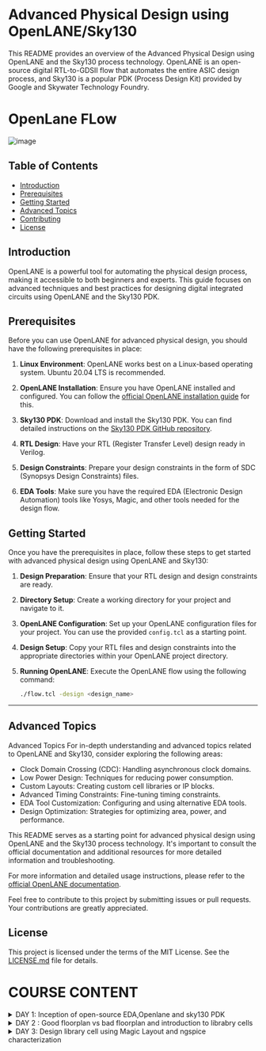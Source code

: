 # Advanced Physical Design using OpenLANE/Sky130

This README provides an overview of the Advanced Physical Design using OpenLANE and the Sky130 process technology. OpenLANE is an open-source digital RTL-to-GDSII flow that automates the entire ASIC design process, and Sky130 is a popular PDK (Process Design Kit) provided by Google and Skywater Technology Foundry.

#  OpenLane FLow 

![image](https://github.com/rohithgopakumar/PES_OPENLANE_PD/assets/131611312/eec9181d-0530-49cb-b531-9f6dc3d62085)

## Table of Contents
- [Introduction](#introduction)
- [Prerequisites](#prerequisites)
- [Getting Started](#getting-started)
- [Advanced Topics](#advanced-topics)
- [Contributing](#contributing)
- [License](#license)

## Introduction

OpenLANE is a powerful tool for automating the physical design process, making it accessible to both beginners and experts. This guide focuses on advanced techniques and best practices for designing digital integrated circuits using OpenLANE and the Sky130 PDK.

## Prerequisites

Before you can use OpenLANE for advanced physical design, you should have the following prerequisites in place:

1. **Linux Environment**: OpenLANE works best on a Linux-based operating system. Ubuntu 20.04 LTS is recommended.

2. **OpenLANE Installation**: Ensure you have OpenLANE installed and configured. You can follow the [official OpenLANE installation guide](https://github.com/efabless/openlane) for this.

3. **Sky130 PDK**: Download and install the Sky130 PDK. You can find detailed instructions on the [Sky130 PDK GitHub repository](https://github.com/google/skywater-pdk).

4. **RTL Design**: Have your RTL (Register Transfer Level) design ready in Verilog.

5. **Design Constraints**: Prepare your design constraints in the form of SDC (Synopsys Design Constraints) files.

6. **EDA Tools**: Make sure you have the required EDA (Electronic Design Automation) tools like Yosys, Magic, and other tools needed for the design flow.

## Getting Started

Once you have the prerequisites in place, follow these steps to get started with advanced physical design using OpenLANE and Sky130:

1. **Design Preparation**: Ensure that your RTL design and design constraints are ready.

2. **Directory Setup**: Create a working directory for your project and navigate to it.

3. **OpenLANE Configuration**: Set up your OpenLANE configuration files for your project. You can use the provided `config.tcl` as a starting point.

4. **Design Setup**: Copy your RTL files and design constraints into the appropriate directories within your OpenLANE project directory.

5. **Running OpenLANE**: Execute the OpenLANE flow using the following command:
   ```bash
   ./flow.tcl -design <design_name>
---

## Advanced Topics
Advanced Topics
For in-depth understanding and advanced topics related to OpenLANE and Sky130, consider exploring the following areas:

- Clock Domain Crossing (CDC): Handling asynchronous clock domains.
- Low Power Design: Techniques for reducing power consumption.
- Custom Layouts: Creating custom cell libraries or IP blocks.
- Advanced Timing Constraints: Fine-tuning timing constraints.
- EDA Tool Customization: Configuring and using alternative EDA tools.
- Design Optimization: Strategies for optimizing area, power, and performance.

This README serves as a starting point for advanced physical design using OpenLANE and the Sky130 process technology. It's important to consult the official documentation and additional resources for more detailed information and troubleshooting.

For more information and detailed usage instructions, please refer to the [official OpenLANE documentation](https://github.com/efabless/openlane).

Feel free to contribute to this project by submitting issues or pull requests. Your contributions are greatly appreciated.

## License

This project is licensed under the terms of the MIT License. See the [LICENSE.md](LICENSE.md) file for details.




# COURSE CONTENT

</details>
<details>
<summary>DAY 1:  Inception of open-source EDA,Openlane and sky130 PDK </summary>
<br>






# Inception of Open-Source EDA: OpenLane and Sky130 PDK

## Introduction

Welcome to the Inception of Open-Source EDA project, where we explore the integration of OpenLane with the Skywater 130nm Process Design Kit (PDK). This open-source initiative aims to facilitate digital chip design and manufacturing, making EDA tools more accessible and collaborative.

## Table of Contents
1. [Prerequisites](#1-prerequisites)
2. [Installation](#2-installation)
3. [Getting Started](#3-getting-started)
4. [ Additional Resources](#4- Additional Resources)
5. [Troubleshooting](#5-Troubleshooting)
6. [License](#6-license)
7. [ Flop Ratio](#7- Flop Ratio)

## 1. Prerequisites

Before you begin, ensure you have met the following requirements:

- **Linux Environment**: OpenLane and Skywater PDK are primarily designed for Linux. We recommend using Ubuntu 18.04 LTS or later.

- **Git**: You'll need Git for version control and project setup.

- **Python**: Ensure you have Python 3.6 or higher installed on your system.

- **Docker**: Docker is used for containerization, simplifying the installation of various tools.

- **Synopsys Tools (Optional)**: Some stages of the flow may require specific EDA tools, such as Design Compiler. Note that these tools might require licenses.

## 2. Installation

Follow these steps to set up the project:

1. Clone the OpenLane repository:

   ```shell
   git clone https://github.com/The-OpenROAD-Project/OpenLane.git


## 3. Getting Started

Now that you have everything set up, you can start using OpenLane and exploring the Sky130 PDK:

### Run OpenLane

To run OpenLane, enter the OpenLane container:

```shell
make mount
```


![openlane_open_check](https://github.com/rohithgopakumar/pes_asic_class/assets/131611312/6928cc6f-4190-4a54-a369-796ed5fe84e6)



![openlane_open1](https://github.com/rohithgopakumar/pes_asic_class/assets/131611312/11765d62-c629-4354-82a5-63c43d449b4c)



![openlane_prep](https://github.com/rohithgopakumar/pes_asic_class/assets/131611312/19fab514-98f6-4243-b354-aff0e0894391)



## 4. Additional Resources

- **OpenLane Documentation**: Explore the comprehensive [OpenLane documentation](https://github.com/The-OpenROAD-Project/OpenLane) to learn more about the tool's capabilities and usage.

- **Skywater 130nm PDK Documentation**: Refer to the official [Skywater PDK documentation](https://github.com/google/skywater-pdk) for detailed information on the PDK components, usage, and design rules.

- **Community and Support**: Join the OpenLane and Sky130 PDK communities on platforms like GitHub and Reddit to ask questions, share experiences, and collaborate with others in the field of digital chip design.

## 5. Troubleshooting

If you encounter issues during the installation or usage of OpenLane or the Sky130 PDK, please refer to the troubleshooting section in the respective documentation. You can also seek assistance from the community through forums and discussion groups.
.

## 6. License

This project is distributed under the MIT License. For more details, please refer to the [LICENSE](LICENSE.md) file.


Thank you for joining us on this journey to make chip design more accessible and collaborative. We look forward to seeing the amazing designs you create using OpenLane and the Sky130 PDK!


## 7. Flop Ratio

The flop ratio is an important consideration in chip design, representing the balance between flip-flops (FFs) and logic elements. Achieving the right flop ratio is crucial for optimizing power consumption, performance, and area utilization in your designs.

When working on your chip design projects using OpenLane and the Sky130 PDK, keep the following tips in mind:

- **Ratio Guidelines**: Consult industry-standard guidelines or design specifications for the optimal flop ratio for your specific application.

- **OpenLane Tools**: OpenLane provides tools and options for analyzing and optimizing your flop ratio during the design process. Refer to the OpenLane documentation for details on how to use these features effectively.

- **Performance vs. Power**: Adjusting the flop ratio can impact both the performance and power consumption of your chip. Be mindful of your project's requirements and goals when making these adjustments.

- **Simulation**: Before finalizing your design, perform simulations to evaluate the impact of the flop ratio on functionality and timing. OpenLane offers simulation capabilities to assist in this process.

Balancing the flop ratio is a critical aspect of chip design, and OpenLane offers the flexibility and tools necessary to fine-tune this ratio to meet your project's objectives.



![flop_ratio](https://github.com/rohithgopakumar/pes_asic_class/assets/131611312/99475158-736a-423b-9666-b7609779129b)








</details>
<details>
<summary>DAY 2 : Good floorplan vs bad floorplan and introduction to librabry cells </summary>
<br>



# Chip Floor Planning Considerations

## Introduction

Chip floor planning is a crucial phase in the integrated circuit (IC) design process. It involves arranging various functional blocks and components on the chip's surface to optimize performance, minimize power consumption, and ensure manufacturability. This README provides an overview of key considerations and best practices for effective chip floor planning.

## Table of Contents

1. [Overview](#overview)
2. [Key Considerations](#key-considerations)
3. [Best Practices](#best-practices)
4. [Documentation](#documentation)
5. [Conclusion](#conclusion)

## Overview

### What is Chip Floor Planning?

Chip floor planning is the process of defining the physical layout of an integrated circuit on a silicon wafer or other semiconductor substrate. It involves determining the placement of logic gates, memory cells, I/O pads, and other components to achieve the desired chip functionality while meeting various design constraints.

### Importance of Chip Floor Planning

Effective floor planning has a profound impact on the final chip's performance, power consumption, and manufacturability. It influences factors such as signal delays, power delivery efficiency, and the ease of testing and debugging. A well-executed floor plan can significantly reduce design iterations and development time.


![dim_1_floorplan](https://github.com/rohithgopakumar/PES_OPENLANE_PD/assets/131611312/495f92fb-381d-41a6-9622-ecd55f312a26)



![dim2_floorplan](https://github.com/rohithgopakumar/PES_OPENLANE_PD/assets/131611312/f7f9d2a6-aa0f-41ba-b736-446c1e41c452)


![floorplan_layout](https://github.com/rohithgopakumar/PES_OPENLANE_PD/assets/131611312/38dad18f-d702-4443-9f9b-7205496184de)


![metal_layer_layout](https://github.com/rohithgopakumar/PES_OPENLANE_PD/assets/131611312/44263811-a0e9-4e4f-970b-847341c1d970)



![standard_cells_layout_buff](https://github.com/rohithgopakumar/PES_OPENLANE_PD/assets/131611312/40a66c89-9aef-4185-a7be-d7ec54cbf0b9)


## Key Considerations

### 1. Functional Block Placement

Deciding where to place different functional blocks is crucial. Blocks that frequently exchange data should be positioned close to each other to minimize signal delays, while those with less interaction can be placed farther apart.

### 2. Power Distribution

Efficient power distribution networks are vital to ensure that all components receive a stable power supply. Careful consideration of power grid topology, voltage domains, and decoupling capacitors is necessary.

### 3. Signal Routing

Planning the routing of signals between blocks and components is critical for minimizing signal congestion, reducing wirelength, and maintaining signal integrity.

### 4. Clock Distribution

Designing a robust clock distribution network is essential for synchronizing operations across the chip. This involves determining clock sources, clock domains, and minimizing clock skew.

### 5. Thermal Management

Heat dissipation is a significant concern in chip design. Proper floor planning should include provisions for thermal management, such as placing power-hungry blocks away from critical areas and incorporating heat sinks.

### 6. Manufacturing Constraints

Compliance with manufacturing constraints, such as minimum feature size and design rule checks (DRC), is crucial to ensure that the chip can be fabricated successfully.

### 7. EDA Tools

Utilize Electronic Design Automation (EDA) tools for floor planning tasks. These tools assist in placement, routing, and verification processes, streamlining the design workflow.

## Best Practices

### 1. Hierarchical Floor Planning

Organize the chip's layout hierarchically, breaking it into manageable blocks and sub-blocks. This enhances design modularity and simplifies design changes.

### 2. Regularity and Symmetry

Maintaining regular and symmetric chip layouts can facilitate manufacturability and simplify design rules.

### 3. Minimizing Wirelength

Efforts to reduce wirelength can help lower power consumption and improve signal integrity. Use optimal placement strategies to achieve this.

### 4. Noise and Crosstalk Mitigation

Consider noise and crosstalk at the floor planning stage and incorporate measures to minimize their impact, such as separating noisy and sensitive blocks.

### 5. Design for Testability (DFT)

Include testability features like scan chains, boundary scan, and built-in self-test (BIST) in the floor plan to enable efficient chip testing.

### 6. Design Rule Checking (DRC)

Regularly perform design rule checks to ensure compliance with manufacturing constraints and fix any violations promptly.

## Documentation

Maintain comprehensive documentation throughout the floor planning process. This documentation should include:

### 1. Floor Plan Diagrams

Detailed floor plan diagrams illustrating the placement of blocks, components, power grid, and signal routing.


![image](https://github.com/rohithgopakumar/PES_OPENLANE_PD/assets/131611312/c7647c53-c669-468a-bffb-2087bea2baca)


### 2. Design Constraints

A clear list of design constraints, including power requirements, signal timing, clock specifications, and manufacturing rules.

### 3. Design Guidelines

Guidelines and best practices specific to your chip design project to ensure consistency and clarity for the design team.

# Cell Design and Characterization Flow

## Overview

This readme file provides an overview of the Cell Design and Characterization Flow, outlining the process and steps involved in designing and characterizing electronic cells for integrated circuits. This flow is essential for ensuring the functionality and performance of electronic components in semiconductor devices.

## Table of Contents

1. **Introduction**
2. **Prerequisites**
3. **Design Phase**
   - 3.1 Cell Specification
   - 3.2 Schematic Design
   - 3.3 Layout Design
4. **Characterization Phase**
   - 4.1 Simulation Setup
   - 4.2 Performance Metrics
   - 4.3 Monte Carlo Analysis
5. **Documentation**
6. **Conclusion**
7. **References**

## 1. Introduction

The Cell Design and Characterization Flow is a crucial part of the semiconductor design process. It involves designing and characterizing individual electronic cells that make up integrated circuits. This process ensures that the cells meet performance requirements, such as speed, power consumption, and reliability, while adhering to manufacturing constraints.

## 2. Prerequisites

Before starting the Cell Design and Characterization Flow, ensure you have the following prerequisites:

- A clear understanding of the target application and its requirements.
- Proficiency in electronic circuit design tools (e.g., Cadence Virtuoso, Synopsys Design Compiler).
- Access to semiconductor foundry design kits and technology libraries.
- Simulation tools for electronic circuit analysis (e.g., SPICE simulators).

## 3. Design Phase

The design phase involves creating the electronic cell that will be used in the integrated circuit. This phase consists of the following steps:

### 3.1 Cell Specification

Define the specifications of the electronic cell, including its functionality, input/output requirements, and performance goals. This step serves as the foundation for the entire design process.

### 3.2 Schematic Design

Create the circuit schematic for the electronic cell using electronic design automation (EDA) tools. Ensure that the schematic accurately represents the desired functionality and adheres to design rules and constraints.

### 3.3 Layout Design

Translate the schematic into a physical layout that can be manufactured. Pay close attention to layout constraints, parasitics, and manufacturability. Perform design rule checks (DRC) and layout vs. schematic (LVS) verification to ensure correctness.

## 4. Characterization Phase

The characterization phase involves assessing the performance of the electronic cell through simulations and analyses. This phase includes the following steps:

### 4.1 Simulation Setup

Set up simulations to analyze the electronic cell's behavior under various conditions, such as different voltage levels, temperatures, and process variations. Use SPICE simulations to evaluate electrical characteristics.

### 4.2 Performance Metrics

Measure and analyze performance metrics, including speed (delay), power consumption, and noise margins. Ensure that the cell meets or exceeds the specified requirements.

### 4.3 Monte Carlo Analysis

Perform Monte Carlo analysis to assess the impact of process variations on the cell's performance. This helps ensure that the cell remains robust under manufacturing variability.

## 5. Documentation

Thoroughly document the design and characterization process. Create design specification documents, schematic diagrams, layout files, simulation setup details, and characterization reports. Clear documentation is crucial for collaboration and future reference.

## 6. Conclusion

The Cell Design and Characterization Flow is a critical aspect of semiconductor design, ensuring that electronic cells meet performance and reliability criteria. By following this flow and continuously refining the cell design, you can contribute to the successful development of integrated circuits.


</details>
<details>
<summary>DAY 3:  Design library cell using Magic Layout and ngspice characterization </summary>
<br>



# Design Library

Welcome to the Design Library! This repository contains a collection of design templates and components created using Magic Layout and characterized using ngspice. This README will provide you with an overview of the contents, instructions for usage, and information on how to contribute to this library.

## Table of Contents

1. [Introduction](#introduction)
2. [Contents](#contents)
3. [Getting Started](#getting-started)
4. [Usage](#usage)
5. [Characterization](#characterization)
6. [CMOS Fabrication Process Overview](#CMOS Fabrication Process Overview)
7. [ Additional Resources](# Additional Resources)


## 1. Introduction

The Design Library is a resource for engineers and designers working on integrated circuit (IC) design. It contains pre-designed templates and components that can be used as a starting point for various IC projects. These designs have been created and characterized using Magic Layout and ngspice, providing a solid foundation for your custom IC designs.

## 2. Contents

The Design Library is organized into the following directories:

- `templates/`: This directory contains pre-designed templates for common IC components such as amplifiers, oscillators, and filters.

- `components/`: Here, you'll find individual IC components like transistors, capacitors, and resistors that can be used to assemble your custom designs.

- `characterization/`: Contains characterization data and simulation files for the components and templates in the library.

- `documentation/`: Documentation and user guides for using the library and performing simulations.

## 3. Getting Started

To get started with the Design Library, follow these steps:

1. **Clone the Repository**: Clone this repository to your local machine using Git:

git clone https://github.com/yourusername/design-library.git

2. **Install Magic Layout**: Install Magic Layout on your machine if you haven't already. You can find installation instructions in the [Magic Layout documentation](https://magic-layout-docs.example.com).

3. **Install ngspice**: Install ngspice, the circuit simulator, according to the instructions provided on the [ngspice website](https://ngspice.sourceforge.io/download.html).

## 4. Usage

The Design Library provides templates and components that you can use as a starting point for your IC designs. Here's how to use them:

1. **Open Magic Layout**: Launch Magic Layout using the terminal:

2. **Load a Template or Component**: Use Magic's `load` command to load a template or component from the `templates/` or `components/` directory:

3. **Customize and Edit**: Modify the loaded design to meet your project requirements.

4. **Characterization**: Before finalizing your design, refer to the characterization data in the `characterization/` directory for each component to ensure accurate simulation results.

5. **Simulate**: Use ngspice to simulate your design and verify its functionality. Example simulation commands and setups can be found in the documentation.

6. **Document Your Design**: Document your design in the `documentation/` directory, including schematics, layout diagrams, and simulation results.

![image](https://github.com/rohithgopakumar/PES_OPENLANE_PD/assets/131611312/7c5f366d-249a-4a75-bda9-87264ff1c4c0)



## 5. Characterization

The `characterization/` directory contains important data and simulation files for each component and template in the library. These files include transistor models, parameter sweeps, and characterization data. Always refer to this data when using components to ensure accurate simulations and designs.
  
## 6. CMOS Fabrication Process Overview

CMOS (Complementary Metal-Oxide-Semiconductor) is a widely used technology in integrated circuit (IC) manufacturing. The fabrication process involves a series of complex steps, and here is a simplified overview:

1. **Substrate Preparation**: The process begins with a silicon wafer as the substrate. The wafer is cleaned and prepared for subsequent processing.

2. **Oxidation**: A layer of silicon dioxide (SiO2) is grown or deposited on the wafer to act as an insulating layer.

3. **Photolithography**: Photomasks are used to define patterns on the wafer. Ultraviolet (UV) light is used to transfer these patterns onto a layer of photoresist material.

4. **Etching**: The exposed areas of the wafer are selectively etched away, leaving behind the desired pattern.

5. **Doping**: Impurities are introduced into the silicon to modify its electrical properties. This step creates the source and drain regions for transistors.

6. **Deposition**: Thin films of various materials (e.g., metal, polysilicon) are deposited onto the wafer to form interconnects and gates.

7. **Annealing**: The wafer is heated to activate dopants and repair any crystal defects.

8. **Chemical Mechanical Polishing (CMP)**: This step ensures a smooth and flat surface for subsequent layers.

9. **Additional Photolithography and Deposition**: Steps 3-8 are repeated for each layer of the IC.

10. **Final Steps**: Additional processes, such as passivation and metallization, are performed to complete the IC.

This is a high-level overview, and a full CMOS fabrication process involves many more steps and details. For in-depth information, refer to textbooks or online resources on semiconductor fabrication.

![image](https://github.com/rohithgopakumar/PES_OPENLANE_PD/assets/131611312/65d59470-0bef-4b99-b26f-a0f70022b9b4)



![image](https://github.com/rohithgopakumar/PES_OPENLANE_PD/assets/131611312/76640d20-0d0b-4057-9b95-bdaab1e97345)



![image](https://github.com/rohithgopakumar/PES_OPENLANE_PD/assets/131611312/a590a88e-df54-476b-9592-12efcbb1dbe4)



## 7. Additional Resources

- [Semiconductor Manufacturing: How a Chip is Made](https://www.youtube.com/watch?v=NGFhc8R_uO4): A video that provides a visual overview of semiconductor manufacturing.
- [Introduction to Microfabrication](https://www.nano-fab.com/education/introduction-to-microfabrication): An online course providing a detailed introduction to microfabrication techniques.




# Sky130 Spice Deck Lab

Welcome to the Sky130 Spice Deck Lab! This lab will guide you through the process of creating a Spice deck for simulation using the Sky130 Process Design Kit (PDK) and ngspice. By the end of this lab, you will be able to set up and simulate simple CMOS circuits using Sky130 technology.



## 1. Introduction

In this lab, you will learn how to create a Spice deck, which is a simulation input file, for the Sky130 PDK. You will set up a simple CMOS circuit, define components and connections, and perform transient simulations using ngspice.

## 2. Prerequisites

Before you begin, ensure you have the following:

- Sky130 Process Design Kit (PDK) installed and configured on your system.
- ngspice simulator installed.

## 3. Lab Setup

Start by setting up your working environment:

1. Open a terminal.

2. Navigate to the directory where you have the Sky130 PDK installed:

   ```bash
   cd /path/to/your/sky130_pdk

![image](https://github.com/rohithgopakumar/PES_OPENLANE_PD/assets/131611312/2cba65c8-54f3-495e-ac22-a46fd0d067c7)

# Sky130 Inverter Characterization

Welcome to the Sky130 Inverter Characterization project! In this project, you will learn how to characterize an inverter using the Sky130 Process Design Kit (PDK) and ngspice simulator. This README.md file provides step-by-step instructions on how to perform inverter characterization.

## Table of Contents

1. [Introduction](#introduction)
2. [Prerequisites](#prerequisites)
3. [Characterization Steps](#characterization-steps)
4. [Simulation Setup](#simulation-setup)
5. [Running the Simulation](#running-the-simulation)
6. [Analyzing Results](#analyzing-results)
7. [Conclusion](#conclusion)
8. [Contributing](#contributing)
9. [License](#license)

## 1. Introduction

In this project, you will characterize a simple CMOS inverter using the Sky130 PDK and ngspice. Characterization involves determining the electrical behavior of the inverter under various conditions, such as input voltage and load capacitance.

## 2. Prerequisites

Before you begin, ensure you have the following:

- Sky130 Process Design Kit (PDK) installed and configured on your system.
- ngspice simulator installed.
- Basic knowledge of CMOS logic gates.

## 3. Characterization Steps

The characterization process involves the following steps:

1. **Define the Inverter**: Create a Spice deck that defines the inverter circuit, specifying transistor models, supply voltage, and input signal.

2. **Set Simulation Parameters**: Configure simulation parameters, such as transient analysis settings, input voltage levels, and load capacitance.

3. **Run Simulations**: Execute the ngspice simulation to characterize the inverter's performance under different conditions.

4. **Analyze Results**: Analyze the simulation results to extract key metrics, such as propagation delay and power consumption.

## 4. Simulation Setup

For detailed instructions on creating the Spice deck and setting up simulations, please refer to the [Simulation Setup Guide](simulation-setup.md).

## 5. Running the Simulation

To run the inverter characterization simulation, follow the steps outlined in the [Running the Simulation Guide](running-the-simulation.md).

## 6. Analyzing Results

After running the simulations, use the [Analysis Guide](analyzing-results.md) to extract and interpret important metrics.


![image](https://github.com/rohithgopakumar/PES_OPENLANE_PD/assets/131611312/e46d845d-7559-4392-9011-aea268f72d88)



![image](https://github.com/rohithgopakumar/PES_OPENLANE_PD/assets/131611312/d6393378-1bb4-44bf-9a7c-60ece6db670d)


![image](https://github.com/rohithgopakumar/PES_OPENLANE_PD/assets/131611312/22c7b3a9-b91e-45d3-a161-cee9b9ba8975)



# Introduction to Magic Tool

## Prerequisites

Before you begin, ensure you have the following:

- Magic Layout tool installed and configured on your system.
- Basic knowledge of VLSI layout design concepts.

## Magic Tool Overview

Magic is an open-source VLSI layout tool widely used for designing integrated circuits. It offers a powerful environment for creating, editing, and verifying layout designs. In this project, you will get an introduction to the Magic tool and its key features.


## Magic Installation

To install Magic on your system, follow the installation instructions for your specific platform provided in the [Magic Documentation](https://magic-layout-docs.example.com/installation).

## Basic Layout Design

In the [Basic Layout Design Guide](basic-layout-design.md), you will learn how to create a simple layout design, including drawing rectangles, placing components, and connecting them.

## Custom Layout Components

The [Custom Layout Components Guide](custom-layout-components.md) will demonstrate how to design custom components such as transistors, capacitors, and resistors using Magic.

## Design Verification

Learn how to verify your layout design for correctness and compliance with design rules in the [Design Verification Guide](design-verification.md).



![image](https://github.com/rohithgopakumar/PES_OPENLANE_PD/assets/131611312/8e78c984-b656-41e8-9e8c-5d7a6d9fe038)


![image](https://github.com/rohithgopakumar/PES_OPENLANE_PD/assets/131611312/81d028d3-782f-4004-b950-88afda80b39e)

![image](https://github.com/rohithgopakumar/PES_OPENLANE_PD/assets/131611312/5facfdce-b120-452e-bc3a-c1171c73a733)



![image](https://github.com/rohithgopakumar/PES_OPENLANE_PD/assets/131611312/3c06432f-52dc-4b03-80f2-b5a7e1596abe)


![image](https://github.com/rohithgopakumar/PES_OPENLANE_PD/assets/131611312/c120535b-850b-4984-be99-59cfb8e842a5)

![image](https://github.com/rohithgopakumar/PES_OPENLANE_PD/assets/131611312/f50ce5e2-f106-4433-9f5e-a036298494cd)

![image](https://github.com/rohithgopakumar/PES_OPENLANE_PD/assets/131611312/c3ae0969-df4b-434c-804e-1749894737f0)


![image](https://github.com/rohithgopakumar/PES_OPENLANE_PD/assets/131611312/5fa1efa5-3b2e-418d-a6d8-75cb0d5bba6e)
